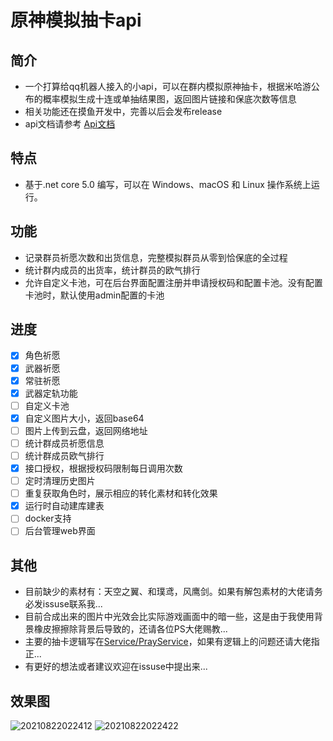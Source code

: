 # 原神模拟抽卡api

## 简介
 - 一个打算给qq机器人接入的小api，可以在群内模拟原神抽卡，根据米哈游公布的概率模拟生成十连或单抽结果图，返回图片链接和保底次数等信息
 - 相关功能还在摸鱼开发中，完善以后会发布release
 - api文档请参考 [Api文档](https://github.com/GardenHamster/GenshinPray/blob/main/Document.md)  
  
## 特点
- 基于.net core 5.0 编写，可以在 Windows、macOS 和 Linux 操作系统上运行。

## 功能
- 记录群员祈愿次数和出货信息，完整模拟群员从零到恰保底的全过程
- 统计群内成员的出货率，统计群员的欧气排行
- 允许自定义卡池，可在后台界面配置注册并申请授权码和配置卡池。没有配置卡池时，默认使用admin配置的卡池

## 进度
- [x] 角色祈愿
- [x] 武器祈愿
- [x] 常驻祈愿
- [x] 武器定轨功能
- [ ] 自定义卡池
- [x] 自定义图片大小，返回base64
- [ ] 图片上传到云盘，返回网络地址
- [ ] 统计群成员祈愿信息
- [ ] 统计群成员欧气排行
- [x] 接口授权，根据授权码限制每日调用次数
- [ ] 定时清理历史图片
- [ ] 重复获取角色时，展示相应的转化素材和转化效果
- [x] 运行时自动建库建表
- [ ] docker支持
- [ ] 后台管理web界面

## 其他
- 目前缺少的素材有：天空之翼、和璞鸢，风鹰剑。如果有解包素材的大佬请务必发issuse联系我...
- 目前合成出来的图片中光效会比实际游戏画面中的暗一些，这是由于我使用背景橡皮擦擦除背景后导致的，还请各位PS大佬赐教...
- 主要的抽卡逻辑写在[Service/PrayService](https://github.com/GardenHamster/GenshinPray/tree/main/GenshinPray/Service/PrayService)，如果有逻辑上的问题还请大佬指正...
- 有更好的想法或者建议欢迎在issuse中提出来...

## 效果图
![20210822022412](https://user-images.githubusercontent.com/89188316/130333062-ef0a7f35-72c1-44d9-89be-e09e91c61e07.jpg)
![20210822022422](https://user-images.githubusercontent.com/89188316/130333063-747a3086-0646-40e2-b21a-83d7b9d659d5.jpg)
